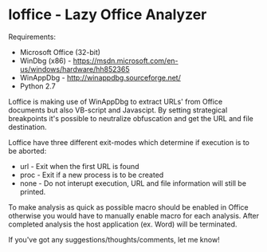 # loffice - Lazy Office Analyzer

Requirements:
- Microsoft Office (32-bit)
- WinDbg (x86) - https://msdn.microsoft.com/en-us/windows/hardware/hh852365
- WinAppDbg - http://winappdbg.sourceforge.net/
- Python 2.7 

Loffice is making use of WinAppDbg to extract URLs' from Office documents but also VB-script and Javascipt. By setting strategical breakpoints it's possible to neutralize obfuscation and get the URL and file destination.

Loffice have three different exit-modes which determine if execution is to be aborted:
- url - Exit when the first URL is found
- proc - Exit if a new process is to be created
- none - Do not interupt execution, URL and file information will still be printed.
 
To make analysis as quick as possible macro should be enabled in Office otherwise you would have to manually enable macro for each analysis. After completed analysis the host application (ex. Word) will be terminated.

If you've got any suggestions/thoughts/comments, let me know!


